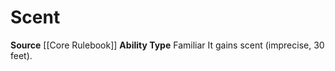 ﻿---
ability_type: Familiar
actions: null
frequency: null
id: '11'
name: Scent
rarity: Common
requirement: null
source: '[[DATABASE/source/Core Rulebook|Core Rulebook]]'
trait: null
type: Familiar Ability

---
# Scent

**Source** [[Core Rulebook]] 
**Ability Type** Familiar
It gains scent (imprecise, 30 feet).